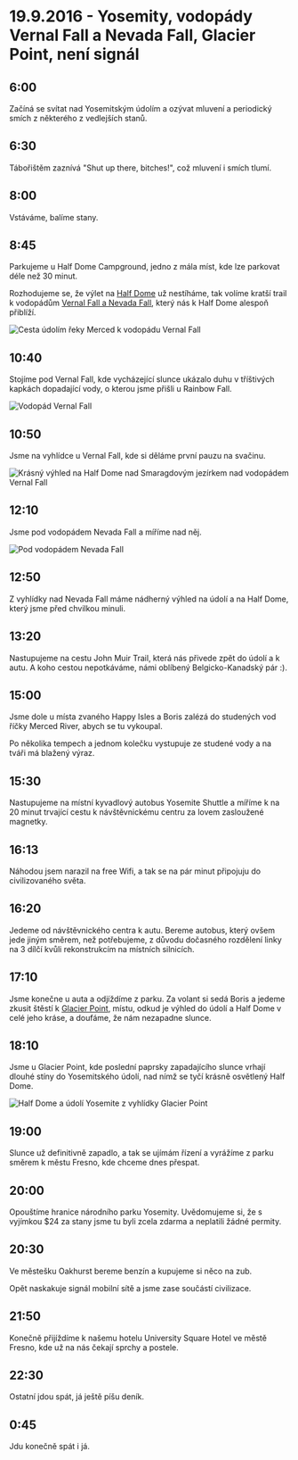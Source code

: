 # 19.9.2016 - Yosemity, vodopády Vernal Fall a Nevada Fall, Glacier Point, není signál

## 6:00

Začíná se svítat nad Yosemitským údolím a ozývat mluvení a periodický smích z některého z vedlejších stanů.

## 6:30

Tábořištěm zaznívá "Shut up there, bitches!", což mluvení i smích tlumí.

## 8:00

Vstáváme, balíme stany.

## 8:45

Parkujeme u Half Dome Campground, jedno z mála míst, kde lze parkovat déle než 30 minut.

Rozhodujeme se, že výlet na [Half Dome](https://cs.wikipedia.org/wiki/Half_Dome) už nestíháme, tak volíme kratší trail k vodopádům [Vernal Fall a Nevada Fall](https://www.nps.gov/yose/planyourvisit/vernalnevadatrail.htm), který nás k Half Dome alespoň přiblíží.

![Cesta údolím řeky Merced k vodopádu Vernal Fall](images/20160919/20160919_100748.jpg)

## 10:40

Stojíme pod Vernal Fall, kde vycházející slunce ukázalo duhu v tříštivých kapkách dopadající vody, o kterou jsme přišli u Rainbow Fall.

![Vodopád Vernal Fall](images/20160919/20160919_104403(0).jpg)

## 10:50

Jsme na vyhlídce u Vernal Fall, kde si děláme první pauzu na svačinu.

![Krásný výhled na Half Dome nad Smaragdovým jezírkem nad vodopádem Vernal Fall](images/20160919/20160919_111221.jpg)

## 12:10

Jsme pod vodopádem Nevada Fall a míříme nad něj.

![Pod vodopádem Nevada Fall](images/20160919/20160919_120754.jpg)

## 12:50

Z vyhlídky nad Nevada Fall máme nádherný výhled na údolí a na Half Dome, který jsme před chvilkou minuli.

## 13:20

Nastupujeme na cestu John Muir Trail, která nás přivede zpět do údolí a k autu. A koho cestou nepotkáváme, námi oblíbený Belgicko-Kanadský pár :).

## 15:00

Jsme dole u místa zvaného Happy Isles a Boris zalézá do studených vod říčky Merced River, abych se tu vykoupal.

Po několika tempech a jednom kolečku vystupuje ze studené vody a na tváři má blažený výraz.

## 15:30

Nastupujeme na místní kyvadlový autobus Yosemite Shuttle a míříme k na 20 minut trvající cestu k návštěvnickému centru za lovem zasloužené magnetky.

## 16:13

Náhodou jsem narazil na free Wifi, a tak se na pár minut připojuju do civilizovaného světa.

## 16:20

Jedeme od návštěvnického centra k autu. Bereme autobus, který ovšem jede jiným směrem, než potřebujeme, z důvodu dočasného rozdělení linky na 3 dílčí kvůli rekonstrukcím na místních silnicích.

## 17:10

Jsme konečne u auta a odjíždíme z parku. Za volant si sedá Boris a jedeme zkusit štěstí k [Glacier Point](https://www.nps.gov/yose/planyourvisit/glacierpoint.htm), místu, odkud je výhled do údolí a Half Dome v celé jeho kráse, a doufáme, že nám nezapadne slunce.

## 18:10

Jsme u Glacier Point, kde poslední paprsky zapadajícího slunce vrhají dlouhé stíny do Yosemitského údolí, nad nímž se tyčí krásně osvětlený Half Dome.

![Half Dome a údolí Yosemite z vyhlídky Glacier Point](images/20160919/20160919_182506.jpg)

## 19:00

Slunce už definitivně zapadlo, a tak se ujímám řízení a vyrážíme z parku směrem k městu Fresno, kde chceme dnes přespat.

## 20:00

Opouštíme hranice národního parku Yosemity. Uvědomujeme si, že s vyjímkou $24 za stany jsme tu byli zcela zdarma a neplatili žádné permity.

## 20:30

Ve městešku Oakhurst bereme benzín a kupujeme si něco na zub.

Opět naskakuje signál mobilní sítě a jsme zase součástí civilizace.

## 21:50

Konečně přijíždíme k našemu hotelu University Square Hotel ve městě Fresno, kde už na nás čekají sprchy a postele.

## 22:30

Ostatní jdou spát, já ještě píšu deník.

## 0:45

Jdu konečně spát i já.

